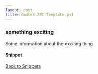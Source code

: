 ```yaml
---
layout: post
title: Cmdlet-API-Template.ps1
---
```


### something exciting

Some information about the exciting thing

#### Snippet

<script async src="https://gist-it.appspot.com/github.com/BanterBoy/scripts-blog/blob/master/PowerShell/snippets/Cmdlet-API-Template.ps1"></script>

<a href="/menu/_pages/snippets.html">Back to Snippets</a>
